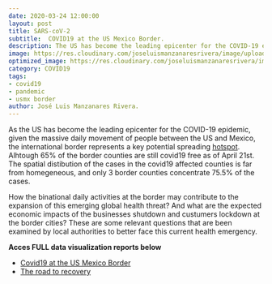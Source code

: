 ```yaml
---
date: 2020-03-24 12:00:00
layout: post
title: SARS-coV-2
subtitle:  COVID19 at the US Mexico Border.
description: The US has become the leading epicenter for the COVID-19 epidemic, given the massive daily movement of people between the US and Mexico, the international border represents a key potential spreading point. As of march 31st all the US border states have confirmed cases. How the binational daily activities at the border may contribute to the expansion of this emerging global health treat?  And what are the expected economic impacts of the business shutdown at the border cities? Are some relevant questions that are been examined to better face this current health emergency.
image: https://res.cloudinary.com/joseluismanzanaresrivera/image/upload/v1585712322/james-yarema-DAur7MQDlCU-unsplash_hidpiw.jpg
optimized_image: https://res.cloudinary.com/joseluismanzanaresrivera/image/upload/v1585712322/james-yarema-DAur7MQDlCU-unsplash_hidpiw.jpg
category: COVID19
tags:
- covid19
- pandemic
- usmx border
author: José Luis Manzanares Rivera.
---
```


As the US has become the leading epicenter for the COVID-19 epidemic, given the massive daily movement of people between the US and Mexico, the international border represents a key potential spreading [hotspot](/assets/html/border.html).  Alhtough 65% of the border counties are still covid19 free as of April 21st.  
The spatial distibution of the cases in the covid19 affected counties is far from homegeneous, and only 3 border counties concentrate 75.5% of the cases. 

How the binational daily activities at the border may contribute to the expansion of this emerging global health threat?  And what are the expected economic impacts of the businesses shutdown and custumers lockdown at the border cities? 
These are some relevant questions that are been examined by local authorities to better face this current health emergency.


**Acces FULL data visualization reports below**

+ [Covid19 at the US Mexico Border](/assets/html/leafletmap.html)
+ [The road to recovery](/assets/html/border_speech.html)